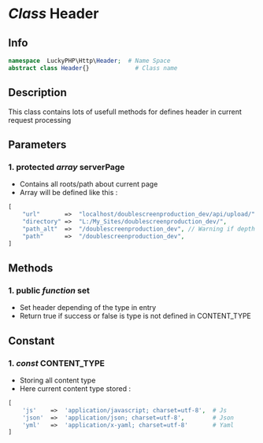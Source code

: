 # ***Class*** **Header**

## Info

```php
namespace  LuckyPHP\Http\Header;  # Name Space
abstract class Header{}             # Class name
```

## Description
This class contains lots of usefull methods for defines header in current request processing


## Parameters

### 1. protected ***array*** **serverPage**
- Contains all roots/path about current page
- Array will be defined like this :
```php
[
    "url"       =>  "localhost/doublescreenproduction_dev/api/upload/"
    "directory" =>  "L:/My_Sites/doublescreenproduction_dev/",
    "path_alt"  =>  "/doublescreenproduction_dev", // Warning if depth page
    "path"      =>  "/doublescreenproduction_dev", 
]
```

## Methods

### 1. public ***function*** **set**
- Set header depending of the type in entry
- Return true if success or false is type is not defined in CONTENT_TYPE

## Constant

### 1. ***const*** **CONTENT_TYPE**
- Storing all content type
- Here current content type stored :
```php
[
    'js'    =>  'application/javascript; charset=utf-8',  # Js
    'json'  =>  'application/json; charset=utf-8',        # Json
    'yml'   =>  'application/x-yaml; charset=utf-8'       # Yaml
]
```